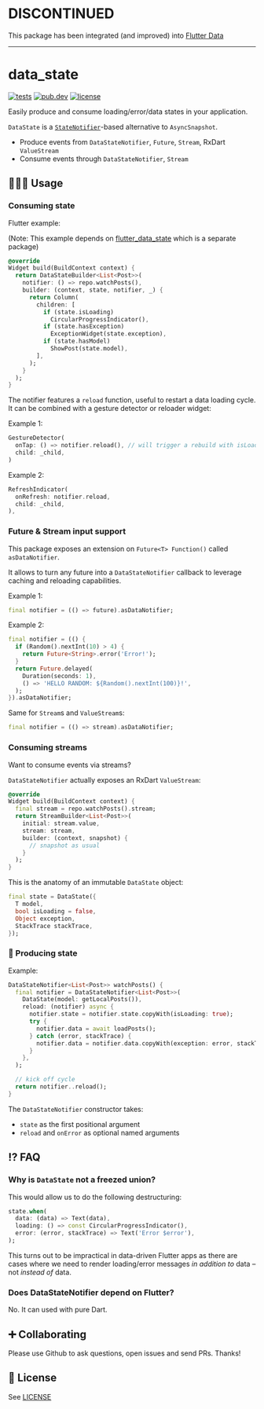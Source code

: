 # DISCONTINUED

This package has been integrated (and improved) into [Flutter Data](https://github.com/flutterdata/flutter_data/)

---

# data_state

[![tests](https://img.shields.io/github/workflow/status/flutterdata/data_state/test/master?label=tests&labelColor=333940&logo=github)](https://github.com/flutterdata/data_state/actions) [![pub.dev](https://img.shields.io/pub/v/data_state?label=pub.dev&labelColor=333940&logo=dart)](https://pub.dev/packages/data_state) [![license](https://img.shields.io/github/license/flutterdata/data_state?color=%23007A88&labelColor=333940&logo=mit)](https://github.com/flutterdata/data_state/blob/master/LICENSE)

Easily produce and consume loading/error/data states in your application.

`DataState` is a [`StateNotifier`](https://pub.dev/packages/state_notifier)-based alternative to `AsyncSnapshot`.

 - Produce events from `DataStateNotifier`, `Future`, `Stream`, RxDart `ValueStream`
 - Consume events through `DataStateNotifier`, `Stream`

## 👩🏾‍💻 Usage

### Consuming state

Flutter example:

(Note: This example depends on [flutter_data_state](https://pub.dev/packages/flutter_data_state) which is a separate package)

```dart
@override
Widget build(BuildContext context) {
  return DataStateBuilder<List<Post>>(
    notifier: () => repo.watchPosts(),
    builder: (context, state, notifier, _) {
      return Column(
        children: [
          if (state.isLoading)
            CircularProgressIndicator(),
          if (state.hasException)
            ExceptionWidget(state.exception),
          if (state.hasModel)
            ShowPost(state.model),
        ],
      );
    }
  );
}
```

The notifier features a `reload` function, useful to restart a data loading cycle. It can be combined with a gesture detector or reloader widget:

Example 1:

```dart
GestureDetector(
  onTap: () => notifier.reload(), // will trigger a rebuild with isLoading = true
  child: _child,
)
```

Example 2:

```dart
RefreshIndicator(
  onRefresh: notifier.reload,
  child: _child,
),
```

### Future & Stream input support

This package exposes an extension on `Future<T> Function()` called `asDataNotifier`.

It allows to turn any future into a `DataStateNotifier` callback to leverage caching and reloading capabilities.

Example 1:

```dart
final notifier = (() => future).asDataNotifier;
```

Example 2:

```dart
final notifier = (() {
  if (Random().nextInt(10) > 4) {
    return Future<String>.error('Error!');
  }
  return Future.delayed(
    Duration(seconds: 1),
    () => 'HELLO RANDOM: ${Random().nextInt(100)}!',
  );
}).asDataNotifier;
```

Same for `Stream`s and `ValueStream`s:

```dart
final notifier = (() => stream).asDataNotifier;
```

### Consuming streams

Want to consume events via streams?

`DataStateNotifier` actually exposes an RxDart `ValueStream`:

```dart
@override
Widget build(BuildContext context) {
  final stream = repo.watchPosts().stream;
  return StreamBuilder<List<Post>>(
    initial: stream.value,
    stream: stream,
    builder: (context, snapshot) {
      // snapshot as usual
    }
  );
}
```

This is the anatomy of an immutable `DataState` object:

```dart
final state = DataState({
  T model,
  bool isLoading = false,
  Object exception,
  StackTrace stackTrace,
});
```

### 🎸 Producing state

Example:

```dart
DataStateNotifier<List<Post>> watchPosts() {
  final notifier = DataStateNotifier<List<Post>>(
    DataState(model: getLocalPosts()),
    reload: (notifier) async {
      notifier.state = notifier.state.copyWith(isLoading: true);
      try {
        notifier.data = await loadPosts();
      } catch (error, stackTrace) {
        notifier.data = notifier.data.copyWith(exception: error, stackTrace: stackTrace);
      }
    },
  );

  // kick off cycle
  return notifier..reload();
}
```

The `DataStateNotifier` constructor takes:

 - `state` as the first positional argument
 - `reload` and `onError` as optional named arguments

## ⁉ FAQ

### Why is `DataState` not a freezed union?

This would allow us to do the following destructuring:

```dart
state.when(
  data: (data) => Text(data),
  loading: () => const CircularProgressIndicator(),
  error: (error, stackTrace) => Text('Error $error'),
);
```

This turns out to be impractical in data-driven Flutter apps as there are cases where we need to render loading/error messages _in addition to_ data – not _instead of_ data.

### Does DataStateNotifier depend on Flutter?

No. It can used with pure Dart.

## ➕ Collaborating

Please use Github to ask questions, open issues and send PRs. Thanks!

## 📝 License

See [LICENSE](LICENSE)
